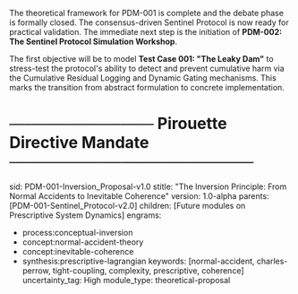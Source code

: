 The theoretical framework for PDM-001 is complete and the debate phase is formally closed. The consensus-driven Sentinel Protocol is now ready for practical validation. The immediate next step is the initiation of **PDM-002: The Sentinel Protocol Simulation Workshop**.

The first objective will be to model **Test Case 001: "The Leaky Dam"** to stress-test the protocol's ability to detect and prevent cumulative harm via the Cumulative Residual Logging and Dynamic Gating mechanisms. This marks the transition from abstract formulation to concrete implementation.

# ───────────── Pirouette Directive Mandate ──────────────────────
sid: PDM-001-Inversion_Proposal-v1.0
stitle: "The Inversion Principle: From Normal Accidents to Inevitable Coherence"
version: 1.0-alpha
parents: [PDM-001-Sentinel_Protocol-v2.0]
children: [Future modules on Prescriptive System Dynamics]
engrams:
  - process:conceptual-inversion
  - concept:normal-accident-theory
  - concept:inevitable-coherence
  - synthesis:prescriptive-lagrangian
keywords: [normal-accident, charles-perrow, tight-coupling, complexity, prescriptive, coherence]
uncertainty_tag: High
module_type: theoretical-proposal